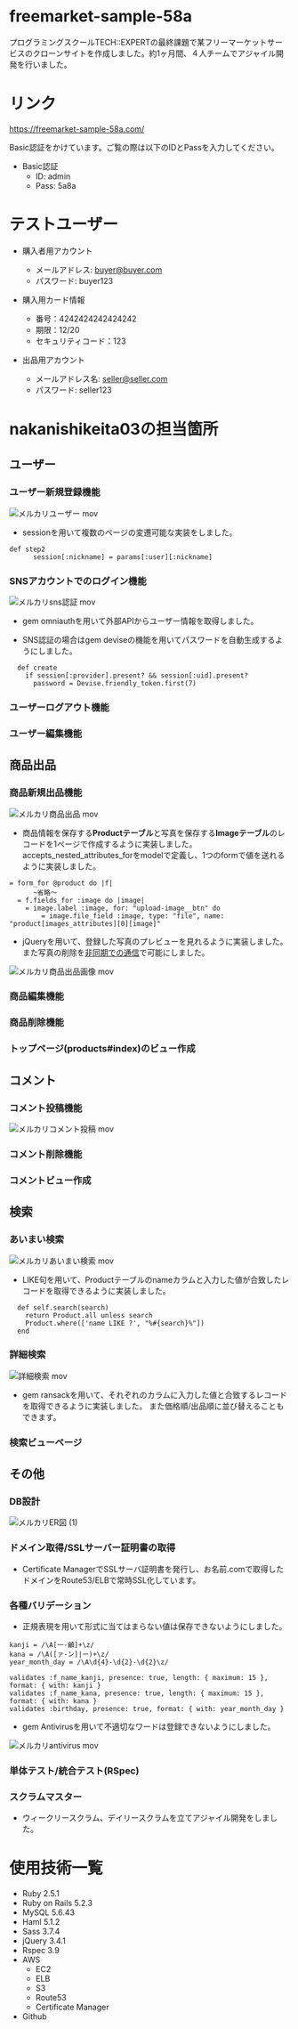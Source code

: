 # freemarket-sample-58a

プログラミングスクールTECH::EXPERTの最終課題で某フリーマーケットサービスのクローンサイトを作成しました。約1ヶ月間、４人チームでアジャイル開発を行いました。

# リンク

https://freemarket-sample-58a.com/

Basic認証をかけています。ご覧の際は以下のIDとPassを入力してください。
- Basic認証
  - ID: admin
  - Pass: 5a8a

# テストユーザー

- 購入者用アカウント
  - メールアドレス: buyer@buyer.com
  - パスワード: buyer123 

- 購入用カード情報
  - 番号：4242424242424242
  - 期限：12/20
  - セキュリティコード：123

- 出品用アカウント
  - メールアドレス名: seller@seller.com
  - パスワード: seller123


# nakanishikeita03の担当箇所

## ユーザー

### ユーザー新規登録機能

![メルカリユーザー mov](https://user-images.githubusercontent.com/53807858/67619691-5c7c8700-f839-11e9-92a7-b9c317cd9eb4.gif)

- sessionを用いて複数のページの変遷可能な実装をしました。

```
def step2
      session[:nickname] = params[:user][:nickname]
```

### SNSアカウントでのログイン機能

![メルカリsns認証 mov](https://user-images.githubusercontent.com/53807858/67620273-0b23c600-f840-11e9-9d34-91effcafefdf.gif)

- gem omniauthを用いて外部APIからユーザー情報を取得しました。

- SNS認証の場合はgem deviseの機能を用いてパスワードを自動生成するようにしました。

```
  def create
    if session[:provider].present? && session[:uid].present?
      password = Devise.friendly_token.first(7)
```

### ユーザーログアウト機能

### ユーザー編集機能


## 商品出品

### 商品新規出品機能

![メルカリ商品出品 mov](https://user-images.githubusercontent.com/53807858/67621894-424da380-f84f-11e9-8749-e4d14e15d1bd.gif)

- 商品情報を保存する**Productテーブル**と写真を保存する**Imageテーブル**のレコードを1ページで作成するように実装しました。
  accepts_nested_attributes_forをmodelで定義し、1つのformで値を送れるように実装しました。

```
= form_for @product do |f|
      ~省略〜
  = f.fields_for :image do |image|
    = image.label :image, for: "upload-image__btn" do
        = image.file_field :image, type: "file", name: "product[images_attributes][0][image]"
```

- jQueryを用いて、登録した写真のプレビューを見れるように実装しました。
  また写真の削除を[非同期での通信](https://github.com/nakanishikeita03/freemarket_sample_58a/blob/master/app/assets/javascripts/sell.js)で可能にしました。

![メルカリ商品出品画像 mov](https://user-images.githubusercontent.com/53807858/67622556-213c8100-f856-11e9-9dd9-a4efed4b496b.gif)

### 商品編集機能
### 商品削除機能
### トップページ(products#index)のビュー作成


## コメント

### コメント投稿機能

![メルカリコメント投稿 mov](https://user-images.githubusercontent.com/53807858/67623073-05d47480-f85c-11e9-9ff6-038ef064291c.gif)

### コメント削除機能
### コメントビュー作成

## 検索

### あいまい検索

![メルカリあいまい検索 mov](https://user-images.githubusercontent.com/53807858/67623676-1dfbc200-f863-11e9-998a-63988149b5df.gif)

- LIKE句を用いて、Productテーブルのnameカラムと入力した値が合致したレコードを取得できるように実装しました。

```
  def self.search(search)
    return Product.all unless search
    Product.where(['name LIKE ?', "%#{search}%"])
  end
```

### 詳細検索

![詳細検索 mov](https://user-images.githubusercontent.com/53807858/67623680-2bb14780-f863-11e9-9476-a36178292307.gif)

- gem ransackを用いて、それぞれのカラムに入力した値と合致するレコードを取得できるように実装しました。
  また価格順/出品順に並び替えることもできます。

### 検索ビューページ

## その他

### DB設計

![メルカリER図 (1)](https://user-images.githubusercontent.com/53807858/67630498-01e03b00-f8cc-11e9-8197-c37aba2f4a82.png)


### ドメイン取得/SSLサーバー証明書の取得

  - Certificate ManagerでSSLサーバ証明書を発行し、お名前.comで取得したドメインをRoute53/ELBで常時SSL化しています。

### 各種バリデーション

  - 正規表現を用いて形式に当てはまらない値は保存できないようにしました。

  ```
  kanji = /\A[一-龥]+\z/
  kana = /\A([ァ-ン]|ー)+\z/
  year_month_day = /\A\d{4}-\d{2}-\d{2}\z/

  validates :f_name_kanji, presence: true, length: { maximum: 15 }, format: { with: kanji }
  validates :f_name_kana, presence: true, length: { maximum: 15 }, format: { with: kana }
  validates :birthday, presence: true, format: { with: year_month_day }
  ```

  - gem Antivirusを用いて不適切なワードは登録できないようにしました。

  ![メルカリantivirus mov](https://user-images.githubusercontent.com/53807858/67630727-96986800-f8cf-11e9-92e3-9adea4fc05df.gif)

### 単体テスト/統合テスト(RSpec)

### スクラムマスター
  - ウィークリースクラム、デイリースクラムを立てアジャイル開発をしました。

# 使用技術一覧

- Ruby 2.5.1
- Ruby on Rails 5.2.3
- MySQL 5.6.43
- Haml 5.1.2
- Sass 3.7.4
- jQuery 3.4.1
- Rspec 3.9
- AWS
  - EC2
  - ELB
  - S3
  - Route53
  - Certificate Manager
- Github